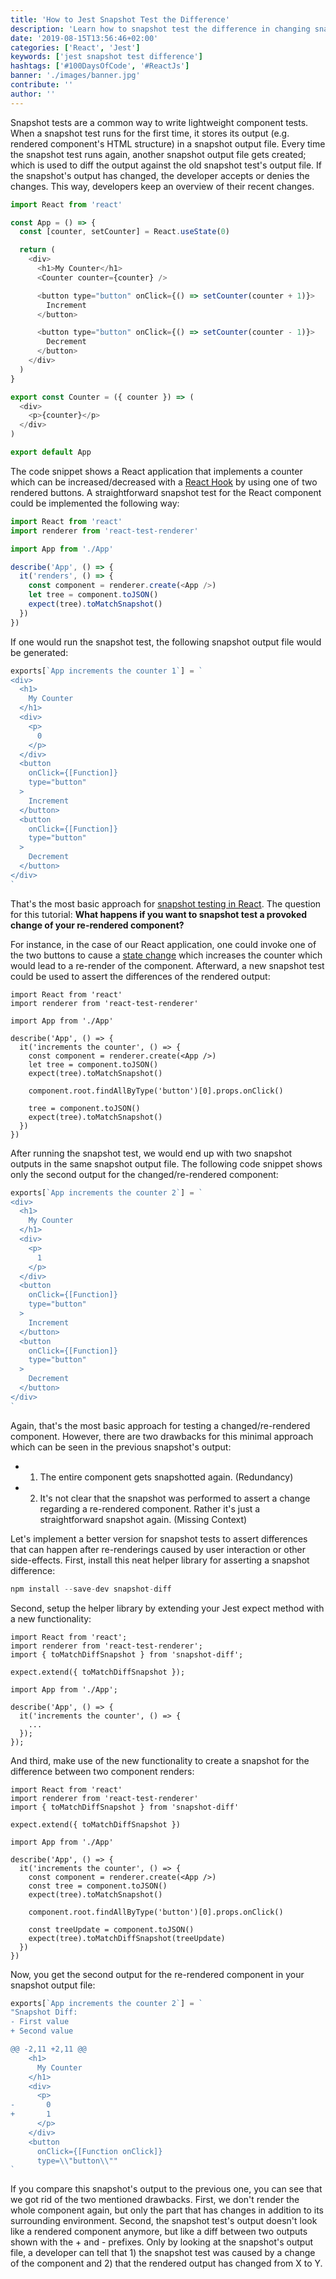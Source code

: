 ```yaml
---
title: 'How to Jest Snapshot Test the Difference'
description: 'Learn how to snapshot test the difference in changing snapshot tests with Jest after user interactions or other side-effects ...'
date: '2019-08-15T13:56:46+02:00'
categories: ['React', 'Jest']
keywords: ['jest snapshot test difference']
hashtags: ['#100DaysOfCode', '#ReactJs']
banner: './images/banner.jpg'
contribute: ''
author: ''
---
```


<Sponsorship />

Snapshot tests are a common way to write lightweight component tests. When a snapshot test runs for the first time, it stores its output (e.g. rendered component's HTML structure) in a snapshot output file. Every time the snapshot test runs again, another snapshot output file gets created; which is used to diff the output against the old snapshot test's output file. If the snapshot's output has changed, the developer accepts or denies the changes. This way, developers keep an overview of their recent changes.

```javascript
import React from 'react'

const App = () => {
  const [counter, setCounter] = React.useState(0)

  return (
    <div>
      <h1>My Counter</h1>
      <Counter counter={counter} />

      <button type="button" onClick={() => setCounter(counter + 1)}>
        Increment
      </button>

      <button type="button" onClick={() => setCounter(counter - 1)}>
        Decrement
      </button>
    </div>
  )
}

export const Counter = ({ counter }) => (
  <div>
    <p>{counter}</p>
  </div>
)

export default App
```

The code snippet shows a React application that implements a counter which can be increased/decreased with a [React Hook](/react-hooks/) by using one of two rendered buttons. A straightforward snapshot test for the React component could be implemented the following way:

```javascript
import React from 'react'
import renderer from 'react-test-renderer'

import App from './App'

describe('App', () => {
  it('renders', () => {
    const component = renderer.create(<App />)
    let tree = component.toJSON()
    expect(tree).toMatchSnapshot()
  })
})
```

If one would run the snapshot test, the following snapshot output file would be generated:

```javascript
exports[`App increments the counter 1`] = `
<div>
  <h1>
    My Counter
  </h1>
  <div>
    <p>
      0
    </p>
  </div>
  <button
    onClick={[Function]}
    type="button"
  >
    Increment
  </button>
  <button
    onClick={[Function]}
    type="button"
  >
    Decrement
  </button>
</div>
`
```

That's the most basic approach for [snapshot testing in React](/react-testing-jest/). The question for this tutorial: **What happens if you want to snapshot test a provoked change of your re-rendered component?**

For instance, in the case of our React application, one could invoke one of the two buttons to cause a [state change](/react-usestate-hook/) which increases the counter which would lead to a re-render of the component. Afterward, a new snapshot test could be used to assert the differences of the rendered output:

```javascript{7,12,14,15}
import React from 'react'
import renderer from 'react-test-renderer'

import App from './App'

describe('App', () => {
  it('increments the counter', () => {
    const component = renderer.create(<App />)
    let tree = component.toJSON()
    expect(tree).toMatchSnapshot()

    component.root.findAllByType('button')[0].props.onClick()

    tree = component.toJSON()
    expect(tree).toMatchSnapshot()
  })
})
```

After running the snapshot test, we would end up with two snapshot outputs in the same snapshot output file. The following code snippet shows only the second output for the changed/re-rendered component:

```javascript
exports[`App increments the counter 2`] = `
<div>
  <h1>
    My Counter
  </h1>
  <div>
    <p>
      1
    </p>
  </div>
  <button
    onClick={[Function]}
    type="button"
  >
    Increment
  </button>
  <button
    onClick={[Function]}
    type="button"
  >
    Decrement
  </button>
</div>
`
```

Again, that's the most basic approach for testing a changed/re-rendered component. However, there are two drawbacks for this minimal approach which can be seen in the previous snapshot's output:

- 1. The entire component gets snapshotted again. (Redundancy)
- 2. It's not clear that the snapshot was performed to assert a change regarding a re-rendered component. Rather it's just a straightforward snapshot again. (Missing Context)

Let's implement a better version for snapshot tests to assert differences that can happen after re-renderings caused by user interaction or other side-effects. First, install this neat helper library for asserting a snapshot difference:

```javascript
npm install --save-dev snapshot-diff
```

Second, setup the helper library by extending your Jest expect method with a new functionality:

```javascript{3,5}
import React from 'react';
import renderer from 'react-test-renderer';
import { toMatchDiffSnapshot } from 'snapshot-diff';

expect.extend({ toMatchDiffSnapshot });

import App from './App';

describe('App', () => {
  it('increments the counter', () => {
    ...
  });
});
```

And third, make use of the new functionality to create a snapshot for the difference between two component renders:

```javascript{17,18}
import React from 'react'
import renderer from 'react-test-renderer'
import { toMatchDiffSnapshot } from 'snapshot-diff'

expect.extend({ toMatchDiffSnapshot })

import App from './App'

describe('App', () => {
  it('increments the counter', () => {
    const component = renderer.create(<App />)
    const tree = component.toJSON()
    expect(tree).toMatchSnapshot()

    component.root.findAllByType('button')[0].props.onClick()

    const treeUpdate = component.toJSON()
    expect(tree).toMatchDiffSnapshot(treeUpdate)
  })
})
```

Now, you get the second output for the re-rendered component in your snapshot output file:

```javascript
exports[`App increments the counter 2`] = `
"Snapshot Diff:
- First value
+ Second value

@@ -2,11 +2,11 @@
    <h1>
      My Counter
    </h1>
    <div>
      <p>
-       0
+       1
      </p>
    </div>
    <button
      onClick={[Function onClick]}
      type=\\"button\\""
`
```

If you compare this snapshot's output to the previous one, you can see that we got rid of the two mentioned drawbacks. First, we don't render the whole component again, but only the part that has changes in addition to its surrounding environment. Second, the snapshot test's output doesn't look like a rendered component anymore, but like a diff between two outputs shown with the + and - prefixes. Only by looking at the snapshot's output file, a developer can tell that 1) the snapshot test was caused by a change of the component and 2) that the rendered output has changed from X to Y.

<ReadMore label="How to shallow render Jest Snapshot Tests" link="/jest-snapshot-shallow-render" />
